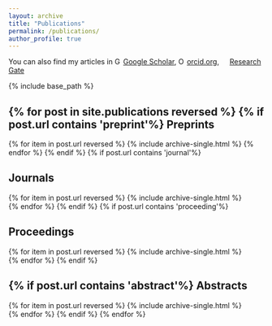```yaml
---
layout: archive
title: "Publications"
permalink: /publications/
author_profile: true
---
```



You can also find my articles in
<a href="https://scholar.google.com/citations?user=_ZJ9X0QAAAAJ&hl=fr&authuser=1"> <img src="https://scholar.google.se/favicon-png.ico" style="width:1em;margin-right:.2em;" alt="Google Scholar icon">Google Scholar</a>, 
<a itemprop="sameAs" content="https://orcid.org/0000-0001-6231-2569
" href="https://orcid.org/0000-0001-6231-2569
" target="orcid.widget" rel="noopener noreferrer" style="vertical-align:top;"><img src="https://orcid.org/sites/default/files/images/orcid_16x16.png" style="width:1em;margin-right:.2em;" alt="ORCID iD icon">orcid.org</a>,
<a href="https://www.researchgate.net/profile/Thanh-an_Pham"><img src="https://c5.rgstatic.net/m/426351313275430/images/favicon/favicon.ico" style="width:1em;margin-right:.2em;">Research Gate</a>

{% include base_path %}

{% for post in site.publications reversed %}
	{% if post.url contains 'preprint'%}
Preprints
--------------
{% for item in post.url reversed %}
{% include archive-single.html %}
{% endfor %}
{% endif %}
{% if post.url contains 'journal'%}

Journals
--------------
{% for item in post.url reversed %}
	{% include archive-single.html %}	
{% endfor %}
{% endif %}
{% if post.url contains 'proceeding'%}

Proceedings
--------------
{% for item in post.url reversed %}
	{% include archive-single.html %}	
{% endfor %}
{% endif %}

{% if post.url contains 'abstract'%}
Abstracts
--------------
{% for item in post.url reversed %}
	{% include archive-single.html %}	
{% endfor %}
{% endif %}
{% endfor %}

<!--

Journals
--------------

{% for post in site.publication reversed %}
	{% include archive-single.html %}
{% endfor %}

Proceedings
------------------

{% for post in site.proceeding reversed %}
	{% include archive-single.html %}
{% endfor %}

Abstracts
--------------

{% for post in site.abstract reversed %}
	{% include archive-single.html %}
{% endfor %}
-->
